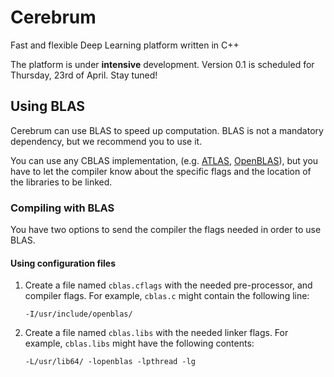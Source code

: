 # Cerebrum

Fast and flexible Deep Learning platform written in C++

The platform is under **intensive** development. Version 0.1 is scheduled for
Thursday, 23rd of April. Stay tuned!

## Using BLAS

Cerebrum can use BLAS to speed up computation. BLAS is not a mandatory
dependency, but we recommend you to use it.

You can use any CBLAS implementation, (e.g.
 [ATLAS](http://math-atlas.sourceforge.net/),
 [OpenBLAS](www.openblas.net)), but you have to let the compiler know about
the specific flags and the location of the libraries to be linked.

### Compiling with BLAS

You have two options to send the compiler the flags needed in order to use
BLAS.

#### Using configuration files

1.  Create a file named `cblas.cflags` with the needed pre-processor, and
    compiler flags. For example, `cblas.c` might contain the following line:
    
    ```
    -I/usr/include/openblas/
    ```

2.  Create a file named `cblas.libs` with the needed linker flags. For example,
    `cblas.libs` might have the following contents:
    
    ```
    -L/usr/lib64/ -lopenblas -lpthread -lg
